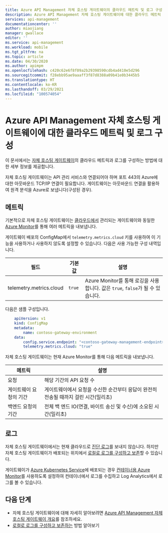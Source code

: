 ```yaml
---
title: Azure API Management 자체 호스팅 게이트웨이의 클라우드 메트릭 및 로그 구성 | Microsoft Docs
description: Azure API Management 자체 호스팅 게이트웨이에 대한 클라우드 메트릭 및 로그 구성 방법 알아보기
services: api-management
documentationcenter: ''
author: miaojiang
manager: gwallace
editor: ''
ms.service: api-management
ms.workload: mobile
ms.tgt_pltfrm: na
ms.topic: article
ms.date: 04/30/2020
ms.author: apimpm
ms.openlocfilehash: c420c62e6f8f09a2b29398590cdb4ad410e5d296
ms.sourcegitcommit: f28ebb95ae9aaaff3f87d8388a09b41e0b3445b5
ms.translationtype: HT
ms.contentlocale: ko-KR
ms.lasthandoff: 03/29/2021
ms.locfileid: "100574054"
---
```

# <a name="configure-cloud-metrics-and-logs-for-azure-api-management-self-hosted-gateway"></a>Azure API Management 자체 호스팅 게이트웨이에 대한 클라우드 메트릭 및 로그 구성

이 문서에서는 [자체 호스팅 게이트웨이](./self-hosted-gateway-overview.md)의 클라우드 메트릭과 로그를 구성하는 방법에 대한 세부 정보를 제공합니다.

자체 호스팅 게이트웨이는 API 관리 서비스와 연결되어야 하며 포트 443의 Azure에 대한 아웃바운드 TCP/IP 연결이 필요합니다. 게이트웨이는 아웃바운드 연결을 활용하여 원격 분석을 Azure로 보냅니다(구성된 경우). 

## <a name="metrics"></a>메트릭
기본적으로 자체 호스팅 게이트웨이는 [클라우드에서](api-management-howto-use-azure-monitor.md) 관리되는 게이트웨이와 동일한 [Azure Monitor](https://azure.microsoft.com/services/monitor/)를 통해 여러 메트릭을 내보냅니다. 

게이트웨이 배포의 ConfigMap에서 `telemetry.metrics.cloud` 키를 사용하여 이 기능을 사용하거나 사용하지 않도록 설정할 수 있습니다. 다음은 사용 가능한 구성 내역입니다.

| 필드  | 기본값 | 설명 |
| ------------- | ------------- | ------------- |
| telemetry.metrics.cloud  | `true` | Azure Monitor를 통해 로깅을 사용합니다. 값은 `true`, `false`가 될 수 있습니다. |


다음은 샘플 구성입니다.

```yaml
    apiVersion: v1
    kind: ConfigMap
    metadata:
        name: contoso-gateway-environment
    data:
        config.service.endpoint: "<contoso-gateway-management-endpoint>"
        telemetry.metrics.cloud: "true"
```

자체 호스팅 게이트웨이는 현재 Azure Monitor를 통해 다음 메트릭을 내보냅니다.

| 메트릭  | 설명 |
| ------------- | ------------- |
| 요청  | 해당 기간의 API 요청 수 |
| 게이트웨이 요청의 기간 | 게이트웨이에서 요청을 수신한 순간부터 응답이 완전히 전송될 때까지 걸린 시간(밀리초) |
| 백엔드 요청의 기간 | 전체 백 엔드 IO(연결, 바이트 송신 및 수신)에 소요된 시간(밀리초)  |

## <a name="logs"></a>로그

자체 호스팅 게이트웨이에서는 현재 클라우드로 [진단 로그](./api-management-howto-use-azure-monitor.md#activity-logs)를 보내지 않습니다. 하지만 자체 호스팅 게이트웨이가 배포되는 위치에서 [로컬로 로그를 구성하고 보존](how-to-configure-local-metrics-logs.md)할 수 있습니다. 

게이트웨이가 [Azure Kubernetes Service](https://azure.microsoft.com/services/kubernetes-service/)에 배포되는 경우 [컨테이너용 Azure Monitor](../azure-monitor/containers/container-insights-overview.md)를 사용하도록 설정하여 컨테이너에서 로그를 수집하고 Log Analytics에서 로그를 볼 수 있습니다. 


## <a name="next-steps"></a>다음 단계

* 자체 호스팅 게이트웨이에 대해 자세히 알아보려면 [Azure API Management 자체 호스팅 게이트웨이 개요](self-hosted-gateway-overview.md)를 참조하세요.
* [로컬로 로그를 구성하고 보존하는](how-to-configure-local-metrics-logs.md) 방법 알아보기

